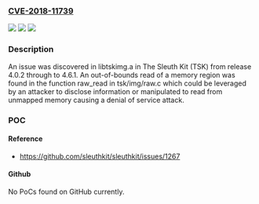 ### [CVE-2018-11739](https://cve.mitre.org/cgi-bin/cvename.cgi?name=CVE-2018-11739)
![](https://img.shields.io/static/v1?label=Product&message=n%2Fa&color=blue)
![](https://img.shields.io/static/v1?label=Version&message=n%2Fa&color=blue)
![](https://img.shields.io/static/v1?label=Vulnerability&message=n%2Fa&color=brighgreen)

### Description

An issue was discovered in libtskimg.a in The Sleuth Kit (TSK) from release 4.0.2 through to 4.6.1. An out-of-bounds read of a memory region was found in the function raw_read in tsk/img/raw.c which could be leveraged by an attacker to disclose information or manipulated to read from unmapped memory causing a denial of service attack.

### POC

#### Reference
- https://github.com/sleuthkit/sleuthkit/issues/1267

#### Github
No PoCs found on GitHub currently.

